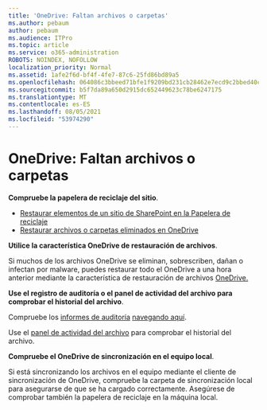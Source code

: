 ```yaml
---
title: 'OneDrive: Faltan archivos o carpetas'
ms.author: pebaum
author: pebaum
ms.audience: ITPro
ms.topic: article
ms.service: o365-administration
ROBOTS: NOINDEX, NOFOLLOW
localization_priority: Normal
ms.assetid: 1afe2f6d-bf4f-4fe7-87c6-25fd86bd89a5
ms.openlocfilehash: 064086c3bbeed71bfe1f9209bd231cb28462e7ecd9c2bbed40c4716392eabe72
ms.sourcegitcommit: b5f7da89a650d2915dc652449623c78be6247175
ms.translationtype: MT
ms.contentlocale: es-ES
ms.lasthandoff: 08/05/2021
ms.locfileid: "53974290"
---
```

# <a name="onedrive-missing-files-or-folders"></a>OneDrive: Faltan archivos o carpetas

**Compruebe la papelera de reciclaje del sitio**.

- [Restaurar elementos de un sitio de SharePoint en la Papelera de reciclaje](https://support.microsoft.com/office/restore-items-in-the-recycle-bin-that-were-deleted-from-sharepoint-or-teams-6df466b6-55f2-4898-8d6e-c0dff851a0be)
- [Restaurar archivos o carpetas eliminados en OneDrive](https://support.office.com/article/Restore-deleted-files-or-folders-in-OneDrive-949ada80-0026-4db3-a953-c99083e6a84f)


**Utilice la característica OneDrive de restauración de archivos**. 

Si muchos de los archivos OneDrive se eliminan, sobrescriben, dañan o infectan por malware, puedes restaurar todo el OneDrive a una hora anterior mediante la característica de restauración de archivos [OneDrive.](https://support.office.com/article/Restore-your-OneDrive-fa231298-759d-41cf-bcd0-25ac53eb8a15)


**Use el registro de auditoría o el panel de actividad del archivo para comprobar el historial del archivo**.

Compruebe los [informes de auditoría](https://docs.microsoft.com/microsoft-365/compliance/search-the-audit-log-in-security-and-compliance) [navegando aquí](https://sip.protection.office.com/).


Use el [panel de actividad del archivo](https://support.office.com/article/File-activity-in-a-document-library-6105ecda-1dd0-4f6f-9542-102bf5c0ffe0) para comprobar el historial del archivo.


**Compruebe el OneDrive de sincronización en el equipo local**.

Si está sincronizando los archivos en el equipo mediante el cliente de sincronización de OneDrive, compruebe la carpeta de sincronización local para asegurarse de que se ha cargado correctamente. Asegúrese de comprobar también la papelera de reciclaje en la máquina local.

